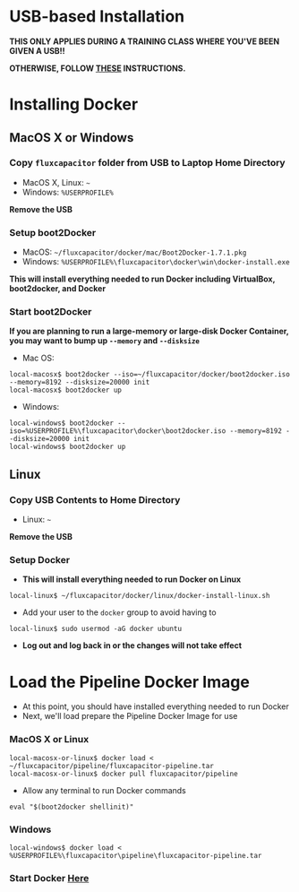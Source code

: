 # USB-based Installation
**THIS ONLY APPLIES DURING A TRAINING CLASS WHERE YOU'VE BEEN GIVEN A USB!!**

**OTHERWISE, FOLLOW [THESE](https://github.com/fluxcapacitor/pipeline/wiki/Start-Docker) INSTRUCTIONS.**

# Installing Docker
## MacOS X or Windows 
### Copy `fluxcapacitor` folder from USB to Laptop Home Directory 
* MacOS X, Linux:  `~`
* Windows:  `%USERPROFILE%`

**Remove the USB**

### Setup boot2Docker
* MacOS:  `~/fluxcapacitor/docker/mac/Boot2Docker-1.7.1.pkg` 
* Windows:  `%USERPROFILE%\fluxcapacitor\docker\win\docker-install.exe`

**This will install everything needed to run Docker including VirtualBox, boot2docker, and Docker**

### Start boot2Docker

**If you are planning to run a large-memory or large-disk Docker Container, you may want to bump up `--memory` and `--disksize`**

* Mac OS:
```
local-macosx$ boot2docker --iso=~/fluxcapacitor/docker/boot2docker.iso --memory=8192 --disksize=20000 init
local-macosx$ boot2docker up
```
* Windows:
```
local-windows$ boot2docker --iso=%USERPROFILE%\fluxcapacitor\docker\boot2docker.iso --memory=8192 --disksize=20000 init
local-windows$ boot2docker up
```

## Linux
### Copy USB Contents to Home Directory 
* Linux:  `~`

**Remove the USB**

### Setup Docker
* **This will install everything needed to run Docker on Linux**
```
local-linux$ ~/fluxcapacitor/docker/linux/docker-install-linux.sh
```
* Add your user to the `docker` group to avoid having to 
```
local-linux$ sudo usermod -aG docker ubuntu
```
* **Log out and log back in or the changes will not take effect**

# Load the Pipeline Docker Image 
* At this point, you should have installed everything needed to run Docker
* Next, we'll load prepare the Pipeline Docker Image for use

### MacOS X or Linux
```
local-macosx-or-linux$ docker load < ~/fluxcapacitor/pipeline/fluxcapacitor-pipeline.tar
local-macosx-or-linux$ docker pull fluxcapacitor/pipeline
``` 
* Allow any terminal to run Docker commands
```
eval "$(boot2docker shellinit)"
``` 

### Windows 
```
local-windows$ docker load < %USERPROFILE%\fluxcapacitor\pipeline\fluxcapacitor-pipeline.tar
``` 

### Start Docker [Here](https://github.com/fluxcapacitor/pipeline/wiki/Start-Docker)